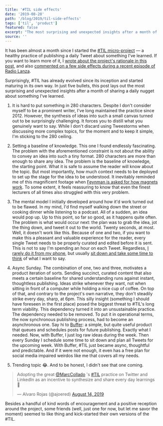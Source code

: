 ```yaml
---
title: '#TIL side effects'
date: '2019-08-28'
path: '/blog/2019/til-side-effects'
tags: ['til', 'product']
featured: false
excerpt: "The most surprising and unexpected insights after a month of publishing a daily Tweet about something I've learned that day. Or what I've learned from Today I Learned."
source: ''
---
```


It has been almost a month since I started the [#TIL micro-project](https://twitter.com/marccollado) — a healthy practice of publishing a daily Tweet about something I've learned. If you want to learn more of it, I [wrote about the project's rationale in this post](/blog/2019/til), and also [commented on a few side effects during a recent episode of Radio Lanza](https://www.radiolanza.com/episodes/9).

Surprisingly, #TIL has already evolved since its inception and started maturing in its own way. In just five bullets, this post lays out the most surprising and unexpected insights after a month of sharing a daily nugget about something I've learned.

1. It is hard to put something in 280 characters. Despite I don't consider myself to be a prominent writer, I've long maintained the practice since 2012. However, the synthesis of ideas into such a small canvas turned out to be surprisingly challenging. It forces you to distill what you genuinely want to say. While I don't discard using Tweestorms when discussing more complex topics, for the moment and to keep it simple, I'm sticking to the 280 ceiling.

2. Setting a baseline of knowledge. This one I found endlessly fascinating. The problem with the aforementioned constraint is not about the ability to convey an idea into such a tiny format. 280 characters are more than enough to share any idea. The problem is the baseline of knowledge, the starting point. What it is safe to assume the reader will know about the topic. But most importantly, how much context needs to be deployed to set up the stage for the idea to be understood. It inevitably reminded me of this magnificent footage when [Feynman is asked for how magnets work](https://www.youtube.com/watch?v=MO0r930Sn_8). To some extent, it feels reassuring to know that even the finest lecturers of all times also struggled with this very problem.

3. The mental model I initially developed around how it'd work turned out to be flawed. In my mind, I'd find myself walking down the street or cooking dinner while listening to a podcast. All of a sudden, an idea would pop up. Up to this point, so far so good, as it happens quite often. The problem is what would occur next: the plan was to grab the idea, jot the thing down, and tweet it out to the world. Twenty seconds, at most. Well, it doesn't work like this. Because of one and two, if you want to make this a pleasant and valuable experience for the reader, every single Tweet needs to be properly curated and edited before it is sent. This is not to say I'm spending an hour on each Tweet. Regardless, [I rarely do it from my phone](/blog/2019/leapfrogging-the-phone), but usually [sit down and take some time to think](/blog/2018/idle-time) of what I want to say.

4. Async Sunday. The combination of one, two and three, motivates a product iteration of sorts. Sending succinct, curated content that also meets a certain baseline for shared understanding runs against instant, thoughtless publishing. Ideas strike whenever they want, not when sitting in front of a computer while holding a nice cup of coffee. On top of that, and contrary to the project's own narrative, they don't steadily strike every day, sharp, at 6pm. This silly insight (something I should have foreseen in the first place) posed the biggest threat to #TIL's long term viability. This dependency turned it into an unsustainable practice. The dependency needed to be removed. To put it in operational terms, the now synchronous publishing process, had to become an asynchronous one. Say hi to [Buffer](https://buffer.com): a simple, but quite useful product that queues and schedules posts for future publishing. Exactly what I needed. Now, with Buffer, I just log raw ideas during the week. Then every Sunday I schedule some time to sit down and plan all Tweets for the upcoming week. With Buffer, #TIL just became async, thoughtful and predictable. And if it were not enough, it even has a free plan for social media impaired weirdos like me that covers all my needs.

5. Trending topic 😂. And to be honest, I didn't see that one coming.

<blockquote class="twitter-tweet" data-lang="en"><p lang="en" dir="ltr">Adopting the great <a href="https://twitter.com/MarcCollado?ref_src=twsrc%5Etfw">@MarcCollado</a> &#39;s <a href="https://twitter.com/hashtag/TIL?src=hash&amp;ref_src=twsrc%5Etfw">#TIL</a> practice on Twitter and LinkedIn as an incentive to synthesize and share every day learnings 🙏</p>&mdash; Alvaro Rojas (@ajoered) <a href="https://twitter.com/ajoered/status/1161685118513274886?ref_src=twsrc%5Etfw">August 14, 2019</a></blockquote>

Besides a handful of kind words of encouragement and a positive reception around the project, some friends (well, just one for now, but let me savor the moment) seemed to like thing and kick-started their own versions of the #TIL.
